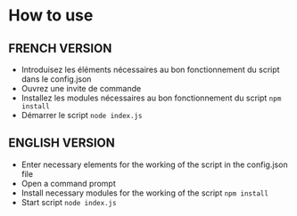 # How to use

## FRENCH VERSION

- Introduisez les éléments nécessaires au bon fonctionnement du script dans le config.json
- Ouvrez une invite de commande
- Installez les modules nécessaires au bon fonctionnement du script 
`npm install`
- Démarrer le script
`node index.js`

## ENGLISH VERSION

- Enter necessary elements for the working of the script in the config.json file
- Open a command prompt
- Install necessary modules for the working of the script
`npm install`
- Start script
`node index.js`